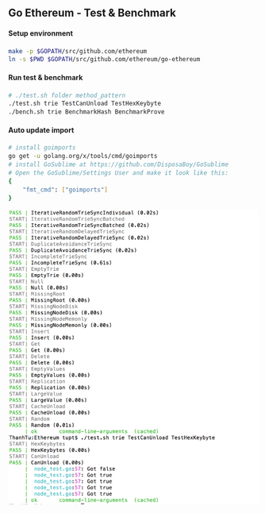 ## Go Ethereum - Test & Benchmark

#### Setup environment

```bash
make -p $GOPATH/src/github.com/ethereum
ln -s $PWD $GOPATH/src/github.com/ethereum/go-ethereum
```

#### Run test & benchmark

```bash
# ./test.sh folder method_pattern
./test.sh trie TestCanUnload TestHexKeybyte
./bench.sh trie BenchmarkHash BenchmarkProve
```

#### Auto update import

```bash
# install goimports
go get -u golang.org/x/tools/cmd/goimports
# install GoSublime at https://github.com/DisposaBoy/GoSublime
# Open the GoSublime/Settings User and make it look like this:
{
    "fmt_cmd": ["goimports"]
}
```

![Test Demo](image.png)
